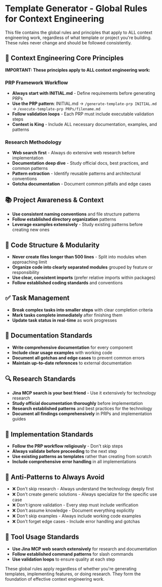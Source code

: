 # Template Generator - Global Rules for Context Engineering

This file contains the global rules and principles that apply to ALL context engineering work, regardless of what template or project you're building. These rules never change and should be followed consistently.

## 🔄 Context Engineering Core Principles

**IMPORTANT: These principles apply to ALL context engineering work:**

### PRP Framework Workflow
- **Always start with INITIAL.md** - Define requirements before generating PRPs
- **Use the PRP pattern**: INITIAL.md → `/generate-template-prp INITIAL.md` → `/execute-template-prp PRPs/filename.md`
- **Follow validation loops** - Each PRP must include executable validation steps
- **Context is King** - Include ALL necessary documentation, examples, and patterns

### Research Methodology
- **Web search first** - Always do extensive web research before implementation
- **Documentation deep dive** - Study official docs, best practices, and common patterns
- **Pattern extraction** - Identify reusable patterns and architectural conventions
- **Gotcha documentation** - Document common pitfalls and edge cases

## 📚 Project Awareness & Context

- **Use consistent naming conventions** and file structure patterns
- **Follow established directory organization** patterns
- **Leverage examples extensively** - Study existing patterns before creating new ones

## 🧱 Code Structure & Modularity

- **Never create files longer than 500 lines** - Split into modules when approaching limit
- **Organize code into clearly separated modules** grouped by feature or responsibility
- **Use clear, consistent imports** (prefer relative imports within packages)
- **Follow established coding standards** and conventions

## ✅ Task Management

- **Break complex tasks into smaller steps** with clear completion criteria
- **Mark tasks complete immediately** after finishing them
- **Update task status in real-time** as work progresses

## 📎 Documentation Standards

- **Write comprehensive documentation** for every component
- **Include clear usage examples** with working code
- **Document all gotchas and edge cases** to prevent common errors
- **Maintain up-to-date references** to external documentation

## 🔍 Research Standards

- **Jina MCP search is your best friend** - Use it extensively for technology research
- **Study official documentation thoroughly** before implementation
- **Research established patterns** and best practices for the technology
- **Document all findings comprehensively** in PRPs and implementation guides

## 🎯 Implementation Standards

- **Follow the PRP workflow religiously** - Don't skip steps
- **Always validate before proceeding** to the next step
- **Use existing patterns as templates** rather than creating from scratch
- **Include comprehensive error handling** in all implementations

## 🚫 Anti-Patterns to Always Avoid

- ❌ Don't skip research - Always understand the technology deeply first
- ❌ Don't create generic solutions - Always specialize for the specific use case
- ❌ Don't ignore validation - Every step must include verification
- ❌ Don't assume knowledge - Document everything explicitly
- ❌ Don't skip examples - Always include working code examples
- ❌ Don't forget edge cases - Include error handling and gotchas

## 🔧 Tool Usage Standards

- **Use Jina MCP web search extensively** for research and documentation
- **Follow established command patterns** for slash commands
- **Use validation loops** to ensure quality at each step

These global rules apply regardless of whether you're generating templates, implementing features, or doing research. They form the foundation of effective context engineering work.